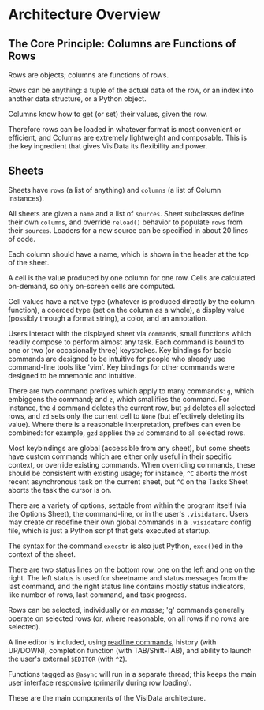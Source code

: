 
# Architecture Overview

## The Core Principle: Columns are Functions of Rows

Rows are objects; columns are functions of rows.

Rows can be anything: a tuple of the actual data of the row, or an index into another data structure, or a Python object.

Columns know how to get (or set) their values, given the row.

Therefore rows can be loaded in whatever format is most convenient or efficient, and Columns are extremely lightweight and composable.
This is the key ingredient that gives VisiData its flexibility and power.

## Sheets

Sheets have `rows` (a list of anything) and `columns` (a list of Column instances).

All sheets are given a `name` and a list of `sources`.
Sheet subclasses define their own `columns`, and override `reload()` behavior to populate `rows` from their `sources`.
Loaders for a new source can be specified in about 20 lines of code.

Each column should have a name, which is shown in the header at the top of the sheet.

A cell is the value produced by one column for one row.  Cells are calculated on-demand, so only on-screen cells are computed.

Cell values have a native type (whatever is produced directly by the column function), a coerced type (set on the column as a whole), a display value (possibly through a format string), a color, and an annotation.

Users interact with the displayed sheet via `commands`, small functions which readily compose to perform almost any task.
Each command is bound to one or two (or occasionally three) keystrokes.
Key bindings for basic commands are designed to be intuitive for people who already use command-line tools like 'vim'.
Key bindings for other commands were designed to be mnemonic and intuitive.

There are two command prefixes which apply to many commands: `g`, which embiggens the command; and `z`, which smallifies the command.
For instance, the `d` command deletes the current row, but `gd` deletes all selected rows, and `zd` sets only the current cell to `None` (but effectively deleting its value).
Where there is a reasonable interpretation, prefixes can even be combined: for example, `gzd` applies the `zd` command to all selected rows.

Most keybindings are global (accessible from any sheet), but some sheets have custom commands which are either only useful in their specific context, or override existing commands.
When overriding commands, these should be consistent with existing usage; for instance, `^C` aborts the most recent asynchronous task on the current sheet, but `^C` on the Tasks Sheet aborts the task the cursor is on.

There are a variety of options, settable from within the program itself (via the Options Sheet), the command-line, or in the user's `.visidatarc`.
Users may create or redefine their own global commands in a `.visidatarc` config file, which is just a Python script that gets executed at startup.

The syntax for the command `execstr` is also just Python, `exec()`ed in the context of the sheet.

There are two status lines on the bottom row, one on the left and one on the right.
The left status is used for sheetname and status messages from the last command, and the right status line contains mostly status indicators, like number of rows, last command, and task progress.

Rows can be selected, individually or *en masse*; 'g' commands generally operate on selected rows (or, where reasonable, on all rows if no rows are selected).

A line editor is included, using [readline commands](), history (with UP/DOWN), completion function (with TAB/Shift-TAB), and ability to launch the user's external `$EDITOR` (with `^Z`).

Functions tagged as `@async` will run in a separate thread; this keeps the main user interface responsive (primarily during row loading).

These are the main components of the VisiData architecture.
